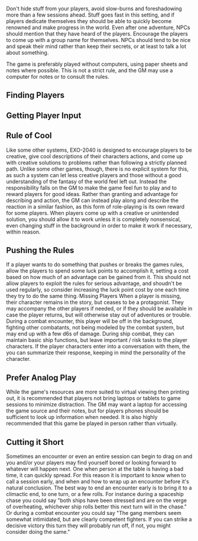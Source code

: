 Don't hide stuff from your players, avoid slow-burns and foreshadowing more than a few sessions ahead. Stuff goes fast in this setting, and if players dedicate themselves they should be able to quickly become renowned and make progress in the world. Even after one adventure, NPCs should mention that they have heard of the players. Encourage the players to come up with a group name for themselves. NPCs should tend to be nice and speak their mind rather than keep their secrets, or at least to talk a lot about something.  

The game is preferably played without computers, using paper sheets and notes where possible. This is not a strict rule, and the GM may use a computer for notes or to consult the rules.
## Finding Players
## Getting Player Input
## Rule of Cool
Like some other systems, EXO-2040 is designed to encourage players to be creative, give cool descriptions of their characters actions, and come up with creative solutions to problems rather than following a strictly planned path. Unlike some other games, though, there is no explicit system for this, as such a system can let less creative players and those without a good understanding of the fantasy of the world feel left out. Instead the responsibility falls on the GM to make the game feel fun to play and to reward players for good ideas. Rather than granting and advantage for describing and action, the GM can instead play along and describe the reaction in a similar fashion, as this form of role-playing is its own reward for some players. When players come up with a creative or unintended solution, you should allow it to work unless it is completely nonsensical, even changing stuff in the background in order to make it work if necessary, within reason.
## Pushing the Rules
If a player wants to do something that pushes or breaks the games rules, allow the players to spend some luck points to accomplish it, setting a cost based on how much of an advantage can be gained from it. This should not allow players to exploit the rules for serious advantage, and shoudn't be used regularly, so consider increasing the luck point cost by one each time they try to do the same thing.·​Missing Players
When a player is missing, their character remains in the story, but ceases to be a protagonist. They may accompany the other players if needed, or if they should be available in case the player returns, but will otherwise stay out of adventures or trouble. During a combat encounter, this player will be off in the background, fighting other combatants, not being modeled by the combat system, but may end up with a few d6s of damage. During ship combat, they can maintain basic ship functions, but leave important / risk tasks to the player characters. If the player characters enter into a conversation with them, the you can summarize their response, keeping in mind the personality of the character.
## Prefer Analog Play
While the game's resources are more suited to virtual viewing then printing out, it is recommended that players not bring laptops or tablets to game sessions to minimize distraction. The GM may want a laptop for accessing the game source and their notes, but for players phones should be sufficient to look up information when needed. It is also highly recommended that this game be played in person rather than virtually.
## Cutting it Short
Sometimes an encounter or even an entire session can begin to drag on and you and/or your players may find yourself bored or looking forward to whatever will happen next. One when person at the table is having a bad time, it can quickly spread. For this reason it is important to know when to call a session early, and when and how to wrap up an encounter before it's natural conclusion. The best way to end an encounter early is to bring it to a climactic end, to one turn, or a few rolls. For instance during a spaceship chase you could say "both ships have been stressed and are on the verge of overheating, whichever ship rolls better this next turn will in the chase." Or during a combat encounter you could say "The gang members seem somewhat intimidated, but are clearly competent fighters. If you can strike a decisive victory this turn they will probably run off, if not, you might consider doing the same."